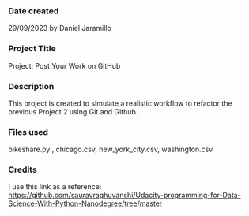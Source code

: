 
### Date created
29/09/2023 by Daniel Jaramillo

### Project Title
Project: Post Your Work on GitHub

### Description
This project is created to simulate a realistic workflow to refactor the previous Project 2 using Git and Github.

### Files used
bikeshare.py , chicago.csv, new_york_city.csv, washington.csv

### Credits
I use this link as a reference: https://github.com/sauravraghuvanshi/Udacity-programming-for-Data-Science-With-Python-Nanodegree/tree/master


